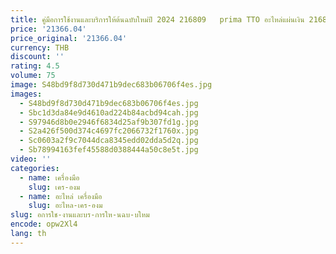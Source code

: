 ```yaml
---
title: คู่มือการใช้งานและบริการให้ต้นฉบับใหม่ปี 2024 216809   prima TTO อะไหล่แผ่นเงิน 216809   สําหรับ
price: '21366.04'
price_original: '21366.04'
currency: THB
discount: ''
rating: 4.5
volume: 75
image: S48bd9f8d730d471b9dec683b06706f4es.jpg
images:
  - S48bd9f8d730d471b9dec683b06706f4es.jpg
  - Sbc1d3da84e9d4610ad224b84acbd94cah.jpg
  - S97946d8b0e2946f6834d25af9b307fd1g.jpg
  - S2a426f500d374c4697fc2066732f1760x.jpg
  - Sc0603a2f9c7044dca8345edd02dda5d2q.jpg
  - Sb78994163fef45588d0388444a50c8e5t.jpg
video: ''
categories:
  - name: เครื่องมือ
    slug: เคร-องม
  - name: อะไหล่ เครื่องมือ
    slug: อะไหล-เคร-องม
slug: อการใช-งานและบร-การให-นฉบ-บใหม
encode: opw2Xl4
lang: th
---
```

  